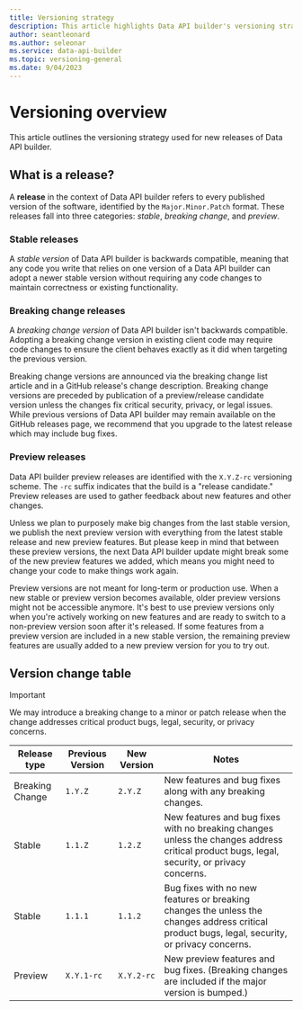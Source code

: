 ```yaml
---
title: Versioning strategy
description: This article highlights Data API builder's versioning strategy. 
author: seantleonard 
ms.author: seleonar 
ms.service: data-api-builder 
ms.topic: versioning-general
ms.date: 9/04/2023 
---
```


# Versioning overview

This article outlines the versioning strategy used for new releases of Data API builder.

## What is a release?

A **release** in the context of Data API builder refers to every published version of the software, identified by the `Major.Minor.Patch` format. These releases fall into three categories: *stable*, *breaking change*, and *preview*.

### Stable releases

A *stable version* of Data API builder is backwards compatible, meaning that any code you write that relies on one version of a Data API builder can adopt a newer stable version without requiring any code changes to maintain correctness or existing functionality.

### Breaking change releases

A *breaking change version* of Data API builder isn't backwards compatible. Adopting a breaking change version in existing client code may require code changes to ensure the client behaves exactly as it did when targeting the previous version.

Breaking change versions are announced via the breaking change list article and in a GitHub release's change description. Breaking change versions are preceded by publication of a preview/release candidate version unless the changes fix critical security, privacy, or legal issues. While previous versions of Data API builder may remain available on the GitHub releases page, we recommend that you upgrade to the latest release which may include bug fixes.

### Preview releases

Data API builder preview releases are identified with the `X.Y.Z-rc` versioning scheme. The `-rc` suffix indicates that the build is a "release candidate." Preview releases are used to gather feedback about new features and other changes.

Unless we plan to purposely make big changes from the last stable version, we publish the next preview version with everything from the latest stable release and new preview features. But please keep in mind that between these preview versions, the next Data API builder update might break some of the new preview features we added, which means you might need to change your code to make things work again.

Preview versions are not meant for long-term or production use. When a new stable or preview version becomes available, older preview versions might not be accessible anymore. It's best to use preview versions only when you're actively working on new features and are ready to switch to a non-preview version soon after it's released. If some features from a preview version are included in a new stable version, the remaining preview features are usually added to a new preview version for you to try out.

## Version change table

> [!IMPORTANT]
> We may introduce a breaking change to a minor or patch release when the change addresses critical product bugs, legal, security, or privacy concerns.

| Release type | Previous Version | New Version | Notes |
|---|---|---|---|
| Breaking Change | `1.Y.Z` | `2.Y.Z` | New features and bug fixes along with any breaking changes.|
| Stable | `1.1.Z`| `1.2.Z` | New features and bug fixes with no breaking changes unless the changes address critical product bugs, legal, security, or privacy concerns.|
| Stable | `1.1.1` | `1.1.2` | Bug fixes with no new features or breaking changes the unless the changes address critical product bugs, legal, security, or privacy concerns.|
| Preview | `X.Y.1-rc` | `X.Y.2-rc` | New preview features and bug fixes. (Breaking changes are included if the major version is bumped.) |